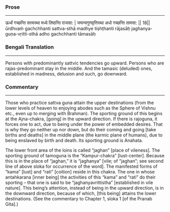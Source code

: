 ### Prose 
 --- 
ऊर्ध्वं गच्छन्ति सत्त्वस्था मध्ये तिष्ठन्ति राजसा: |
जघन्यगुणवृत्तिस्था अधो गच्छन्ति तामसा: || 18||
ūrdhvaṁ gachchhanti sattva-sthā madhye tiṣhṭhanti rājasāḥ
jaghanya-guṇa-vṛitti-sthā adho gachchhanti tāmasāḥ

### Bengali Translation 
 --- 
Persons with predominantly sattvic tendencies go upward. Persons who are rajas-predominant stay in the middle. And the tamasic (deluded) ones, established in madness, delusion and such, go downward.

### Commentary 
 --- 
Those who practice sattva guna attain the upper destinations (from the lower levels of heaven to enjoying abodes such as the Sphere of Vishnu etc., even up to merging with Brahman). The sporting ground of this begins at the Ajna-chakra, [going] in the upward direction. If there is rajoguna, it forces one to act, due to being under the power of embedded desires. That is why they go neither up nor down, but do their coming and going [take births and deaths] in the middle plane (the karmic plane of humans), due to being enslaved by birth and death. Its sporting ground is Anahata.

The lower front area of the loins is called “jaghan” [place of vileness]. The sporting ground of tamoguna is the “Kampur-chakra” [lust-center]. Because this is in the place of “jaghan,” it is “jaghanya” [vile; of “jaghan”; see second line of above sloka for occurrence of the word]. The manifested forms of “kama” [lust] and “rati” [coition] reside in this chakra. The one in whose antahkarana [inner being] the activities of this “kama” and “rati” do their sporting – that one is said to be “jaghanyavrittistha” [established in vile nature]. This being’s attention, instead of being in the upward direction, is in the downward direction, because of which, [this being] attains the lower destinations. (See the commentary to Chapter 1, sloka 1 [of the Pranab Gita].)